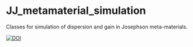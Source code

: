 # JJ_metamaterial_simulation
Classes for simulation of dispersion and gain in Josephson meta-materials.

[![DOI](https://zenodo.org/badge/388785161.svg)](https://zenodo.org/badge/latestdoi/388785161)
